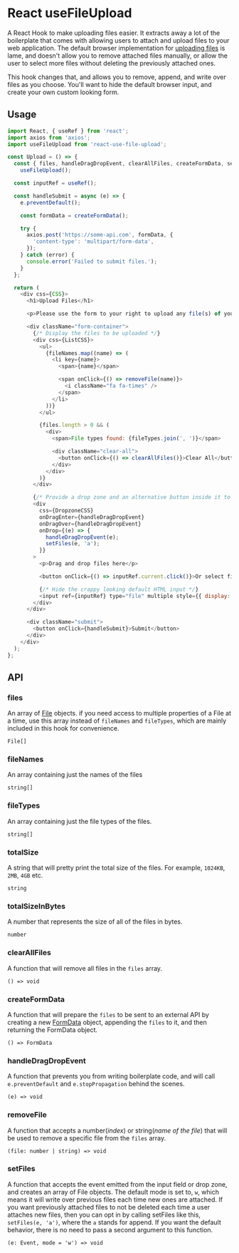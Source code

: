 # React useFileUpload

A React Hook to make uploading files easier. It extracts away a lot of the boilerplate that comes with allowing users to attach and upload files to your web application. The default browser implementation for [uploading files](https://developer.mozilla.org/en-US/docs/Web/API/File/Using_files_from_web_applications) is lame, and doesn't allow you to remove attached files manually, or allow the user to select more files without deleting the previously attached ones.

This hook changes that, and allows you to remove, append, and write over files as you choose. You'll want to hide the default browser input, and create your own custom looking form.

## Usage

```js
import React, { useRef } from 'react';
import axios from 'axios';
import useFileUpload from 'react-use-file-upload';

const Upload = () => {
  const { files, handleDragDropEvent, clearAllFiles, createFormData, setFiles, fileNames, fileTypes, removeFile } =
    useFileUpload();

  const inputRef = useRef();

  const handleSubmit = async (e) => {
    e.preventDefault();

    const formData = createFormData();

    try {
      axios.post('https://some-api.com', formData, {
        'content-type': 'multipart/form-data',
      });
    } catch (error) {
      console.error('Failed to submit files.');
    }
  };

  return (
    <div css={CSS}>
      <h1>Upload Files</h1>

      <p>Please use the form to your right to upload any file(s) of your choosing.</p>

      <div className="form-container">
        {/* Display the files to be uploaded */}
        <div css={ListCSS}>
          <ul>
            {fileNames.map((name) => (
              <li key={name}>
                <span>{name}</span>

                <span onClick={() => removeFile(name)}>
                  <i className="fa fa-times" />
                </span>
              </li>
            ))}
          </ul>

          {files.length > 0 && (
            <div>
              <span>File types found: {fileTypes.join(', ')}</span>

              <div className="clear-all">
                <button onClick={() => clearAllFiles()}>Clear All</button>
              </div>
            </div>
          )}
        </div>

        {/* Provide a drop zone and an alternative button inside it to upload files. */}
        <div
          css={DropzoneCSS}
          onDragEnter={handleDragDropEvent}
          onDragOver={handleDragDropEvent}
          onDrop={(e) => {
            handleDragDropEvent(e);
            setFiles(e, 'a');
          }}
        >
          <p>Drag and drop files here</p>

          <button onClick={() => inputRef.current.click()}>Or select files to upload</button>

          {/* Hide the crappy looking default HTML input */}
          <input ref={inputRef} type="file" multiple style={{ display: 'none' }} onChange={(e) => setFiles(e, 'a')} />
        </div>
      </div>

      <div className="submit">
        <button onClick={handleSubmit}>Submit</button>
      </div>
    </div>
  );
};
```

## API

### files

An array of [File](https://developer.mozilla.org/en-US/docs/Web/API/File) objects. if you need access to multiple properties of a File at a time, use this array instead of `fileNames` and `fileTypes`, which are mainly included in this hook for convenience.

```
File[]
```

### fileNames

An array containing just the names of the files

```
string[]
```

### fileTypes

An array containing just the file types of the files.

```
string[]
```

### totalSize

A string that will pretty print the total size of the files. For example, `1024KB`, `2MB`, `4GB` etc.

```
string
```

### totalSizeInBytes

A number that represents the size of all of the files in bytes.

```
number
```

### clearAllFiles

A function that will remove all files in the `files` array.

```
() => void
```

### createFormData

A function that will prepare the `files` to be sent to an external API by creating a new [FormData](https://developer.mozilla.org/en-US/docs/Web/API/FormData) object, appending the `files` to it, and then returning the FormData object.

```
() => FormData
```

### handleDragDropEvent

A function that prevents you from writing boilerplate code, and will call `e.preventDefault` and `e.stopPropagation` behind the scenes.

```
(e) => void
```

### removeFile

A function that accepts a number(_index_) or string(_name of the file_) that will be used to remove a specific file from the `files` array.

```
(file: number | string) => void
```

### setFiles

A function that accepts the event emitted from the input field or drop zone, and creates an array of File objects. The default mode is set to, `w`, which means it will write over previous files each time new ones are attached. If you want previously attached files to not be deleted each time a user attaches new files, then you can opt in by calling setFiles like this, `setFiles(e, 'a')`, where the `a` stands for append. If you want the default behavior, there is no need to pass a second argument to this function.

```
(e: Event, mode = 'w') => void
```
